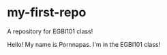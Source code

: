# my-first-repo
A repository for EGBI101 class!

Hello! My name is Pornnapas. I'm in the EGBI101 class!